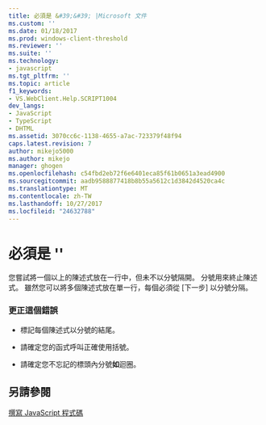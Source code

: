 ```yaml
---
title: 必須是 &#39;&#39; |Microsoft 文件
ms.custom: ''
ms.date: 01/18/2017
ms.prod: windows-client-threshold
ms.reviewer: ''
ms.suite: ''
ms.technology:
- javascript
ms.tgt_pltfrm: ''
ms.topic: article
f1_keywords:
- VS.WebClient.Help.SCRIPT1004
dev_langs:
- JavaScript
- TypeScript
- DHTML
ms.assetid: 3070cc6c-1138-4655-a7ac-723379f48f94
caps.latest.revision: 7
author: mikejo5000
ms.author: mikejo
manager: ghogen
ms.openlocfilehash: c54fbd2eb72f6e6401eca85f61b0651a3ead4900
ms.sourcegitcommit: aadb9588877418b8b55a5612c1d3842d4520ca4c
ms.translationtype: MT
ms.contentlocale: zh-TW
ms.lasthandoff: 10/27/2017
ms.locfileid: "24632788"
---
```

# <a name="expected-3939"></a>必須是 &#39;&#39;
您嘗試將一個以上的陳述式放在一行中，但未不以分號隔開。 分號用來終止陳述式。 雖然您可以將多個陳述式放在單一行，每個必須從 [下一步] 以分號分隔。  
  
### <a name="to-correct-this-error"></a>更正這個錯誤  
  
-   標記每個陳述式以分號的結尾。  
  
-   請確定您的函式呼叫正確使用括號。  
  
-   請確定您不忘記的標頭內分號**如**迴圈。  
  
## <a name="see-also"></a>另請參閱  
 [撰寫 JavaScript 程式碼](../../javascript/writing-javascript-code.md)